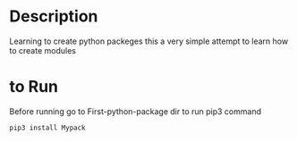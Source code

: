 # Description
Learning to create python packeges this a very simple attempt to learn how to create modules 


# to Run

Before running go to First-python-package dir to run pip3 command

```
pip3 install Mypack
```
